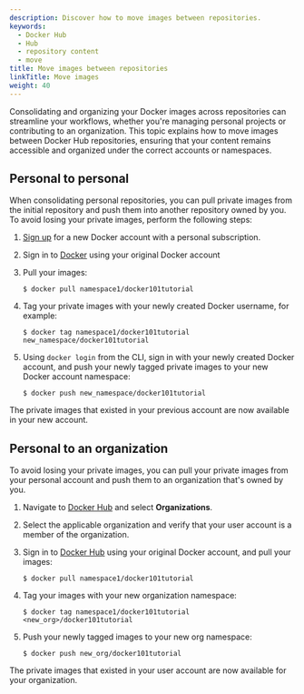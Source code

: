 ```yaml
---
description: Discover how to move images between repositories.
keywords:
  - Docker Hub
  - Hub
  - repository content
  - move
title: Move images between repositories
linkTitle: Move images
weight: 40
---
```


Consolidating and organizing your Docker images across repositories can
streamline your workflows, whether you're managing personal projects or
contributing to an organization. This topic explains how to move images between
Docker Hub repositories, ensuring that your content remains accessible and
organized under the correct accounts or namespaces.

## Personal to personal

When consolidating personal repositories, you can pull private images from the initial repository and push them into another repository owned by you. To avoid losing your private images, perform the following steps:

1. [Sign up](https://app.docker.com/signup) for a new Docker account with a personal subscription.
2. Sign in to [Docker](https://app.docker.com/login) using your original Docker account
3. Pull your images:

   ```console
   $ docker pull namespace1/docker101tutorial
   ```

4. Tag your private images with your newly created Docker username, for example:

   ```console
   $ docker tag namespace1/docker101tutorial new_namespace/docker101tutorial
   ```
5. Using `docker login` from the CLI, sign in with your newly created Docker account, and push your newly tagged private images to your new Docker account namespace:

   ```console
   $ docker push new_namespace/docker101tutorial
   ```

The private images that existed in your previous account are now available in your new account.

## Personal to an organization

To avoid losing your private images, you can pull your private images from your
personal account and push them to an organization that's owned by you.

1. Navigate to [Docker Hub](https://hub.docker.com) and select **Organizations**.
2. Select the applicable organization and verify that your user account is a member of the organization.
3. Sign in to [Docker Hub](https://hub.docker.com) using your original Docker account, and pull your images:

   ```console
   $ docker pull namespace1/docker101tutorial
   ```
4. Tag your images with your new organization namespace:

   ```console
   $ docker tag namespace1/docker101tutorial <new_org>/docker101tutorial
   ```
5. Push your newly tagged images to your new org namespace:

   ```console
   $ docker push new_org/docker101tutorial
   ```

The private images that existed in your user account are now available for your organization.